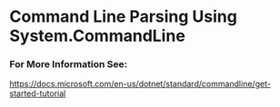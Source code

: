 # Command Line Parsing Using System.CommandLine

### For More Information See:

  https://docs.microsoft.com/en-us/dotnet/standard/commandline/get-started-tutorial
  
